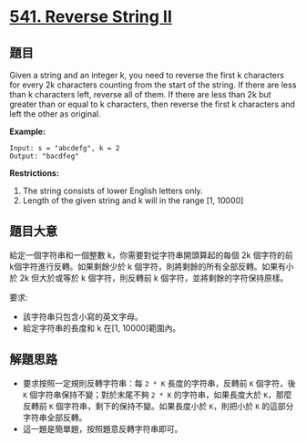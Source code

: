 # [541. Reverse String II](https://leetcode.com/problems/reverse-string-ii/)


## 題目

Given a string and an integer k, you need to reverse the first k characters for every 2k characters counting from the start of the string. If there are less than k characters left, reverse all of them. If there are less than 2k but greater than or equal to k characters, then reverse the first k characters and left the other as original.

**Example:**

    Input: s = "abcdefg", k = 2
    Output: "bacdfeg"

**Restrictions:**

1. The string consists of lower English letters only.
2. Length of the given string and k will in the range [1, 10000]

## 題目大意

給定一個字符串和一個整數 k，你需要對從字符串開頭算起的每個 2k 個字符的前k個字符進行反轉。如果剩餘少於 k 個字符，則將剩餘的所有全部反轉。如果有小於 2k 但大於或等於 k 個字符，則反轉前 k 個字符，並將剩餘的字符保持原樣。

要求:

- 該字符串只包含小寫的英文字母。
- 給定字符串的長度和 k 在[1, 10000]範圍內。


## 解題思路

- 要求按照一定規則反轉字符串：每 `2 * K` 長度的字符串，反轉前 `K` 個字符，後 `K` 個字符串保持不變；對於末尾不夠 `2 * K` 的字符串，如果長度大於 `K`，那麼反轉前 `K` 個字符串，剩下的保持不變。如果長度小於 `K`，則把小於 `K` 的這部分字符串全部反轉。
- 這一題是簡單題，按照題意反轉字符串即可。
